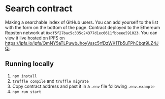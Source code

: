 # Search contract

Making a searchable index of GitHub users. You can add yourself to the list with the form on the bottom of the page. Contract deployed to the Ethereum Ropsten network at `0xdf5f27bac5c335c24377d1ec6611fbbeee591023`. You can view it live hosted on IPFS on https://ipfs.io/ipfs/QmNY5aTLPuwbJhoyVssc5rfDzWK1Tb5uTPhCbqt9LZ4JQi.

## Running locally

1. `npm install`
2. `truffle compile` and `truffle migrate`
3. Copy contract address and past it in a `.env` file following `.env.example`
4. `npm run start`
